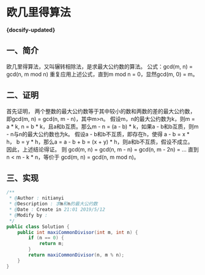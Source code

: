 # 欧几里得算法

**{docsify-updated}**

## 一、简介

欧几里得算法，又叫辗转相除法，是求最大公约数的算法。 公式：gcd\(m, n\) = gcd\(n, m mod n\) 重复应用上述公式，直到m mod n = 0，显然gcd\(m, 0\) = m。

## 二、证明

首先证明， 两个整数的最大公约数等于其中较小的数和两数的差的最大公约数，即gcd\(m, n\) = gcd\(n, m - n\)，其中m&gt;n。 假设m，n的最大公约数为k，则m = a \* k, n = b \* k，且a和b互质。那么m - n = \(a - b\) \* k，如果a - b和b互质，则m - n与n的最大公约数也为k。 假设a - b和b不互质，即存在h，使得 a - b = x \* h， b = y \* h，那么a = a - b + b = \(x + y\) \* h，则a和b不互质，假设不成立。 因此，上述结论得证。 则 gcd\(m, n\) = gcd\(n, m - n\) = gcd\(n, m - 2n\) = ... 直到 n &lt; m - k \* n，等价于 gcd\(m, n\) = gcd\(n, m mod n\)。

## 三、实现

```java
/**
 * @Author : nitianyi
 * @Description : 求m和n的最大公约数
 * @Date : Create in 21:01 2019/5/12
 * @Modify by :
 */
public class Solution {
    public int maxiCommonDivisor(int m, int n) {
        if (n == 0) {
            return m;
        }
        return maxiCommonDivisor(n, m % n);
    }
}
```

